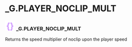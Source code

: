 # _G.PLAYER_NOCLIP_MULT

### <img src="../../.gitbook/assets/global.png" width="32" height="32" /> **_G**.PLAYER_NOCLIP_MULT
Returns the speed multiplier of noclip upon the player speed<br>
